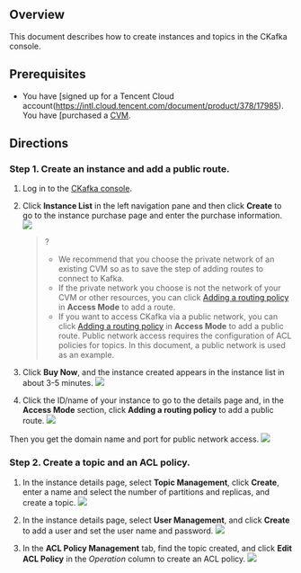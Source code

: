 ## Overview


This document describes how to create instances and topics in the CKafka console.

## Prerequisites

- You have [signed up for a Tencent Cloud account(https://intl.cloud.tencent.com/document/product/378/17985).
You have [purchased a [CVM](https://buy.cloud.tencent.com/cvm).

## Directions

### Step 1. Create an instance and add a public route.

1. Log in to the [CKafka console](https://console.cloud.tencent.com/ckafka).
2. Click **Instance List** in the left navigation pane and then click **Create** to go to the instance purchase page and enter the purchase information.
   ![](https://main.qcloudimg.com/raw/ec7c52c012f1cf71940f9993921b0748.png)

   >?
   >- We recommend that you choose the private network of an existing CVM so as to save the step of adding routes to connect to Kafka.
   >- If the private network you choose is not the network of your CVM or other resources, you can click [Adding a routing policy](https://intl.cloud.tencent.com/document/product/597/32555) in **Access Mode** to add a route.
   >- If you want to access CKafka via a public network, you can click [Adding a routing policy](https://intl.cloud.tencent.com/document/product/597/32555) in **Access Mode** to add a public route. Public network access requires the configuration of ACL policies for topics. In this document, a public network is used as an example.

3. Click **Buy Now**, and the instance created appears in the instance list in about 3-5 minutes.
   ![](https://main.qcloudimg.com/raw/b8540b7589f70a40b8ad3ab7fac91f86.png)

4. Click the ID/name of your instance to go to the details page and, in the **Access Mode** section, click **Adding a routing policy** to add a public route.
   ![](https://main.qcloudimg.com/raw/39733cf43129ef52cb707e4e564eed6c.png)

Then you get the domain name and port for public network access.
![](https://main.qcloudimg.com/raw/afc2a197f4e0646f40aa6280c5f6414d.png)


### Step 2. Create a topic and an ACL policy.

1. In the instance details page, select **Topic Management**, click **Create**, enter a name and select the number of partitions and replicas, and create a topic.
	 ![](https://main.qcloudimg.com/raw/8451c29a64cc1eed19bebb6ba2d6f939.png)

2. In the instance details page, select **User Management**, and click **Create** to add a user and set the user name and password.
	 ![](https://main.qcloudimg.com/raw/bf56ee0f3f53dda9ce9c0619a5c05cbc.png)

3. In the **ACL Policy Management** tab, find the topic created, and click **Edit ACL Policy** in the *Operation* column to create an ACL policy.
   ![](https://main.qcloudimg.com/raw/88b8f12af12c42640bc4e02a485e167f.png)
